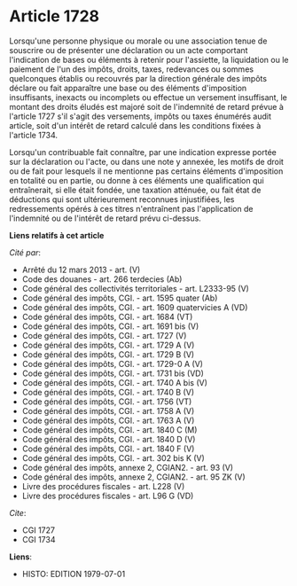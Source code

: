 # Article 1728

Lorsqu'une personne physique ou morale ou une association tenue de souscrire ou de présenter une déclaration ou un acte
comportant l'indication de bases ou éléments à retenir pour l'assiette, la liquidation ou le paiement de l'un des impôts,
droits, taxes, redevances ou sommes quelconques établis ou recouvrés par la direction générale des impôts déclare ou fait
apparaître une base ou des éléments d'imposition insuffisants, inexacts ou incomplets ou effectue un versement insuffisant,
le montant des droits éludés est majoré soit de l'indemnité de retard prévue à l'article 1727 s'il s'agit des versements,
impôts ou taxes énumérés audit article, soit d'un intérêt de retard calculé dans les conditions fixées à l'article 1734.

Lorsqu'un contribuable fait connaître, par une indication expresse portée sur la déclaration ou l'acte, ou dans une note y
annexée, les motifs de droit ou de fait pour lesquels il ne mentionne pas certains éléments d'imposition en totalité ou en
partie, ou donne à ces éléments une qualification qui entraînerait, si elle était fondée, une taxation atténuée, ou fait état
de déductions qui sont ultérieurement reconnues injustifiées, les redressements opérés à ces titres n'entraînent pas
l'application de l'indemnité ou de l'intérêt de retard prévu ci-dessus.

**Liens relatifs à cet article**

_Cité par_:

  - Arrêté du 12 mars 2013 - art. (V)
  - Code des douanes - art. 266 terdecies (Ab)
  - Code général des collectivités territoriales - art. L2333-95 (V)
  - Code général des impôts, CGI. - art. 1595 quater (Ab)
  - Code général des impôts, CGI. - art. 1609 quatervicies A (VD)
  - Code général des impôts, CGI. - art. 1684 (VT)
  - Code général des impôts, CGI. - art. 1691 bis (V)
  - Code général des impôts, CGI. - art. 1727 (V)
  - Code général des impôts, CGI. - art. 1729 A (V)
  - Code général des impôts, CGI. - art. 1729 B (V)
  - Code général des impôts, CGI. - art. 1729-0 A (V)
  - Code général des impôts, CGI. - art. 1731 bis (VD)
  - Code général des impôts, CGI. - art. 1740 A bis (V)
  - Code général des impôts, CGI. - art. 1740 B (V)
  - Code général des impôts, CGI. - art. 1756 (VT)
  - Code général des impôts, CGI. - art. 1758 A (V)
  - Code général des impôts, CGI. - art. 1763 A (V)
  - Code général des impôts, CGI. - art. 1840 C (M)
  - Code général des impôts, CGI. - art. 1840 D (V)
  - Code général des impôts, CGI. - art. 1840 F (V)
  - Code général des impôts, CGI. - art. 302 bis K (V)
  - Code général des impôts, annexe 2, CGIAN2. - art. 93 (V)
  - Code général des impôts, annexe 2, CGIAN2. - art. 95 ZK (V)
  - Livre des procédures fiscales - art. L228 (V)
  - Livre des procédures fiscales - art. L96 G (VD)

_Cite_:

  - CGI 1727
  - CGI 1734

**Liens**:

  - HISTO: EDITION 1979-07-01
